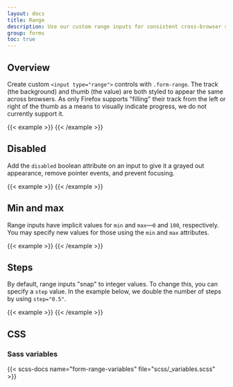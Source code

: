 ```yaml
---
layout: docs
title: Range
description: Use our custom range inputs for consistent cross-browser styling and built-in customization.
group: forms
toc: true
---
```


## Overview

Create custom `<input type="range">` controls with `.form-range`. The track (the background) and thumb (the value) are both styled to appear the same across browsers. As only Firefox supports "filling" their track from the left or right of the thumb as a means to visually indicate progress, we do not currently support it.

{{< example >}}
{{< /example >}}

## Disabled

Add the `disabled` boolean attribute on an input to give it a grayed out appearance, remove pointer events, and prevent focusing.

{{< example >}}
{{< /example >}}

## Min and max

Range inputs have implicit values for `min` and `max`—`0` and `100`, respectively. You may specify new values for those using the `min` and `max` attributes.

{{< example >}}
{{< /example >}}

## Steps

By default, range inputs "snap" to integer values. To change this, you can specify a `step` value. In the example below, we double the number of steps by using `step="0.5"`.

{{< example >}}
{{< /example >}}

## CSS

### Sass variables

{{< scss-docs name="form-range-variables" file="scss/_variables.scss" >}}
